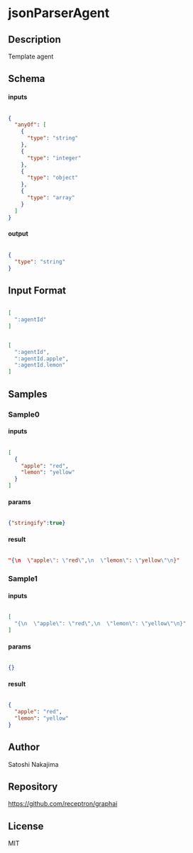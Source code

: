 # jsonParserAgent

## Description

Template agent

## Schema

#### inputs

```json

{
  "anyOf": [
    {
      "type": "string"
    },
    {
      "type": "integer"
    },
    {
      "type": "object"
    },
    {
      "type": "array"
    }
  ]
}

````

#### output

```json

{
  "type": "string"
}

````

## Input Format

```json

[
  ":agentId"
]

````
```json

[
  ":agentId",
  ":agentId.apple",
  ":agentId.lemon"
]

````

## Samples

### Sample0

#### inputs

```json

[
  {
    "apple": "red",
    "lemon": "yellow"
  }
]

````

#### params

```json

{"stringify":true}

````

#### result

```json

"{\n  \"apple\": \"red\",\n  \"lemon\": \"yellow\"\n}"

````
### Sample1

#### inputs

```json

[
  "{\n  \"apple\": \"red\",\n  \"lemon\": \"yellow\"\n}"
]

````

#### params

```json

{}

````

#### result

```json

{
  "apple": "red",
  "lemon": "yellow"
}

````

## Author

Satoshi Nakajima

## Repository

https://github.com/receptron/graphai

## License

MIT

